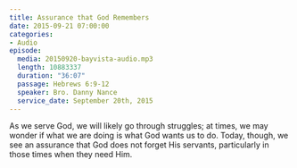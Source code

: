 ```yaml
---
title: Assurance that God Remembers
date: 2015-09-21 07:00:00
categories:
- Audio
episode:
  media: 20150920-bayvista-audio.mp3
  length: 10883337
  duration: "36:07"
  passage: Hebrews 6:9-12
  speaker: Bro. Danny Nance
  service_date: September 20th, 2015
---
```

As we serve God, we will likely go through struggles; at times, we may wonder if what we are doing is what God wants us to do. Today, though, we see an assurance that God does not forget His servants, particularly in those times when they need Him.